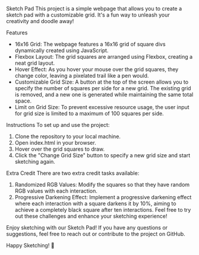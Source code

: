 Sketch Pad
This project is a simple webpage that allows you to create a sketch pad with a customizable grid. It's a fun way to unleash your creativity and doodle away!

Features

- 16x16 Grid: The webpage features a 16x16 grid of square divs dynamically created using JavaScript.
- Flexbox Layout: The grid squares are arranged using Flexbox, creating a neat grid layout.
- Hover Effect: As you hover your mouse over the grid squares, they change color, leaving a pixelated trail like a pen would.
- Customizable Grid Size: A button at the top of the screen allows you to specify the number of squares per side for a new grid. The existing grid is
  removed, and a new one is generated while maintaining the same total space.
- Limit on Grid Size: To prevent excessive resource usage, the user input for grid size is limited to a maximum of 100 squares per side.

Instructions
To set up and use the project:

1. Clone the repository to your local machine.
2. Open index.html in your browser.
3. Hover over the grid squares to draw.
4. Click the "Change Grid Size" button to specify a new grid size and start sketching again.

Extra Credit
There are two extra credit tasks available:

1. Randomized RGB Values: Modify the squares so that they have random RGB values with each interaction.
2. Progressive Darkening Effect: Implement a progressive darkening effect where each interaction with a square darkens it by 10%, aiming to achieve a completely black square after ten interactions.
   Feel free to try out these challenges and enhance your sketching experience!

Enjoy sketching with our Sketch Pad! If you have any questions or suggestions, feel free to reach out or contribute to the project on GitHub.

Happy Sketching! 🎨
